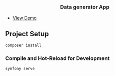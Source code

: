 <h3 align="center">Data generator App</h3>

 - [View Demo](https://data-generator-app.onrender.com/)

## Project Setup

```sh
composer install
```

### Compile and Hot-Reload for Development

```sh
symfony serve
```

